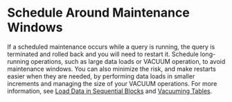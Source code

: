 # Schedule Around Maintenance Windows<a name="c_best-practices-avoid-maintenance"></a>

If a scheduled maintenance occurs while a query is running, the query is terminated and rolled back and you will need to restart it\. Schedule long\-running operations, such as large data loads or VACUUM operation, to avoid maintenance windows\. You can also minimize the risk, and make restarts easier when they are needed, by performing data loads in smaller increments and managing the size of your VACUUM operations\. For more information, see [Load Data in Sequential Blocks](c_best-practices-load-data-in-sequential-blocks.md) and [Vacuuming Tables](t_Reclaiming_storage_space202.md)\.